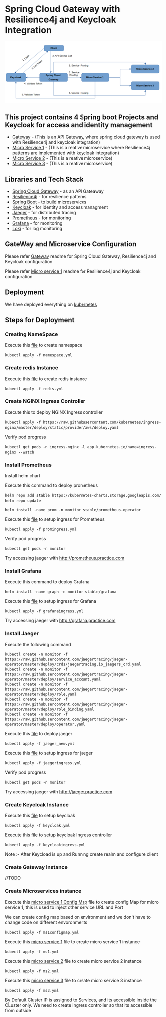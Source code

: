 # Spring Cloud Gateway with Resilience4j and Keycloak Integration

![Architecture](https://github.com/kuldeepsingh99/spring-cloud-gateway/blob/main/img/arch.PNG)

## This project contains 4 Spring boot Projects and Keycloak for access and identity management

* [Gateway](https://github.com/kuldeepsingh99/spring-cloud-gateway/tree/main/gateway)  - (This is an API Gateway, where spring cloud gateway is used with Resilience4j and keycloak integration)
* [Micro Service 1](https://github.com/kuldeepsingh99/spring-cloud-gateway/tree/main/ms1)  - (This is a reative microservice where Resilience4j patterns are implemented with keycloak integration)
* [Micro Service 2](https://github.com/kuldeepsingh99/spring-cloud-gateway/tree/main/ms2)  - (This is a reative microservice)
* [Micro Service 3](https://github.com/kuldeepsingh99/spring-cloud-gateway/tree/main/ms3)  - (This is a reative microservice)

## Libraries and Tech Stack

* [Spring Cloud Gateway](https://spring.io/projects/spring-cloud-gateway) - as an API Gateaway
* [Resilience4j](https://resilience4j.readme.io/docs) - for resilience patterns
* [Spring Boot](https://spring.io/projects/spring-boot) - to build microservices
* [Keycloak](https://www.keycloak.org/) - for identity and access managment
* [Jaeger](https://www.jaegertracing.io/) - for distributed tracing
* [Prometheus](https://prometheus.io/) - for monitoring
* [Grafana](https://grafana.com/) - for monitoring
* [Loki](https://grafana.com/docs/loki/latest/getting-started/get-logs-into-loki/) - for log monitoring

## GateWay and Microservice Configuration

Please refer [Gateway](https://github.com/kuldeepsingh99/spring-cloud-gateway/blob/main/gateway/README.md) readme for Spring Cloud Gateway, Resilience4j and Keycloak configuration

Please refer [Micro service 1](https://github.com/kuldeepsingh99/spring-cloud-gateway/blob/main/ms1/README.md) readme for Resilience4j and Keycloak configuration

## Deployment 

We have deployed everything on [kubernetes](https://kubernetes.io/)

## Steps for Deployment

### Creating NameSpace

Execute this [file](https://github.com/kuldeepsingh99/spring-cloud-gateway/blob/main/deployment/namespace.yml) to create namespace

```kubectl apply -f namespace.yml```

### Create redis Instance

Execute this [file](https://github.com/kuldeepsingh99/spring-cloud-gateway/blob/main/deployment/redis.yml) to create redis instance

```kubectl apply -f redis.yml```


### Create NGINX Ingress Controller

Execute this to deploy NGINX Ingress controller

```kubectl apply -f https://raw.githubusercontent.com/kubernetes/ingress-nginx/master/deploy/static/provider/aws/deploy.yaml```

Verify pod progress

```kubectl get pods -n ingress-nginx -l app.kubernetes.io/name=ingress-nginx --watch```

### Install Prometheus

Install helm chart

Execute this command to deploy prometheus

```helm repo add stable https://kubernetes-charts.storage.googleapis.com/```
```helm repo update```

```helm install -name prom -n monitor stable/prometheus-operator```

Execute this [file](https://github.com/kuldeepsingh99/spring-cloud-gateway/blob/main/deployment/promingress.yml) to setup ingress for Prometheus

```kubectl apply -f promingress.yml```

Verify pod progress

```kubectl get pods -n monitor```

Try accessing jaeger with http://prometheus.practice.com

### Install Grafana

Execute this command to deploy Grafana

```helm install -name graph -n monitor stable/grafana```

Execute this [file](https://github.com/kuldeepsingh99/spring-cloud-gateway/blob/main/deployment/grafanaingress.yml) to setup ingress for Grafana

```kubectl apply -f grafanaingress.yml```

Try accessing jaeger with http://grafana.practice.com

### Install Jaeger

Execute the following command

```
kubectl create -n monitor -f https://raw.githubusercontent.com/jaegertracing/jaeger-operator/master/deploy/crds/jaegertracing.io_jaegers_crd.yaml
kubectl create -n monitor -f https://raw.githubusercontent.com/jaegertracing/jaeger-operator/master/deploy/service_account.yaml
kubectl create -n monitor -f https://raw.githubusercontent.com/jaegertracing/jaeger-operator/master/deploy/role.yaml
kubectl create -n monitor -f https://raw.githubusercontent.com/jaegertracing/jaeger-operator/master/deploy/role_binding.yaml
kubectl create -n monitor -f https://raw.githubusercontent.com/jaegertracing/jaeger-operator/master/deploy/operator.yaml
```

Execute this [file](https://github.com/kuldeepsingh99/spring-cloud-gateway/blob/main/deployment/jaeger_new.yml) to deploy jaeger

```kubectl apply -f jaeger_new.yml```

Execute this [file](https://github.com/kuldeepsingh99/spring-cloud-gateway/blob/main/deployment/jaegeringress.yml) to setup ingress for jaeger

```kubectl apply -f jaegeringress.yml```

Verify pod progress

```kubectl get pods -n monitor```

Try accessing jaeger with http://jaeger.practice.com

### Create Keycloak Instance

Execute this [file](https://github.com/kuldeepsingh99/spring-cloud-gateway/blob/main/deployment/keycloak.yml) to setup keycloak

```kubectl apply -f keycloak.yml```

Execute this [file](https://github.com/kuldeepsingh99/spring-cloud-gateway/blob/main/deployment/keycloakingress.yml) to setup keycloak Ingress controller

```kubectl apply -f keycloakingress.yml```

Note :- After Keycload is up and Running create realm and configure client


### Create Gateway Instance
//TODO

### Create Microservices instance

Execute this [micro service 1 Config Map](https://github.com/kuldeepsingh99/spring-cloud-gateway/blob/main/deployment/ms1configmap.yml) file to create config Map for micro service 1, this is used to inject other service URL and Port

We can create config map based on environment and we don't have to change code on different envoronments 

```kubectl apply -f ms1configmap.yml```

Execute this [micro service 1](https://github.com/kuldeepsingh99/spring-cloud-gateway/blob/main/deployment/ms1.yml) file to create micro service 1 instance

```kubectl apply -f ms1.yml```

Execute this [micro service 2](https://github.com/kuldeepsingh99/spring-cloud-gateway/blob/main/deployment/ms2.yml) file to create micro service 2 instance

```kubectl apply -f ms2.yml```

Execute this [micro service 3](https://github.com/kuldeepsingh99/spring-cloud-gateway/blob/main/deployment/ms3.yml) file to create micro service 3 instance

```kubectl apply -f ms3.yml```

By Default Cluster IP is assigned to Services, and its accessible inside the CLuster only. We need to create ingress controller so that its accessible from outside






